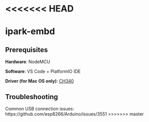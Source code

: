 <<<<<<< HEAD
=======
<h1> ipark-embd </h1>

<h2> Prerequisites </h2>  
<p><b>Hardware</b>: NodeMCU </p>  
<p><b>Software</b>: VS Code + PlatformIO IDE </p>
<p><b>Driver (for Mac OS only)</b>: <a href="http://www.wch.cn/download/CH341SER_MAC_ZIP.html">CH340</a></p>

<h2>Troubleshooting </h3>
Common USB connection issues: https://github.com/esp8266/Arduino/issues/3551
>>>>>>> master
